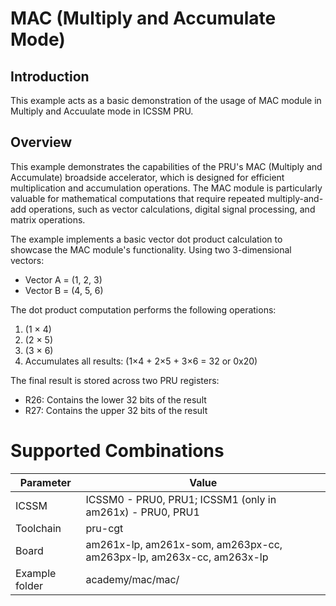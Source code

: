 # MAC (Multiply and Accumulate Mode)

## Introduction

This example acts as a basic demonstration of the usage of MAC module in Multiply and Accuulate mode in ICSSM PRU.

## Overview 

This example demonstrates the capabilities of the PRU's MAC (Multiply and Accumulate) broadside accelerator, which is designed for efficient multiplication and accumulation operations. The MAC module is particularly valuable for mathematical computations that require repeated multiply-and-add operations, such as vector calculations, digital signal processing, and matrix operations.

The example implements a basic vector dot product calculation to showcase the MAC module's functionality. Using two 3-dimensional vectors:
- Vector A = (1, 2, 3)
- Vector B = (4, 5, 6)

The dot product computation performs the following operations:
1. (1 × 4)
2. (2 × 5)
3. (3 × 6)
4. Accumulates all results: (1×4 + 2×5 + 3×6 = 32 or 0x20)

The final result is stored across two PRU registers:
- R26: Contains the lower 32 bits of the result
- R27: Contains the upper 32 bits of the result

# Supported Combinations

 Parameter      | Value
 ---------------|-----------
 ICSSM          | ICSSM0 - PRU0, PRU1; ICSSM1 (only in am261x) - PRU0, PRU1
 Toolchain      | pru-cgt
 Board          | am261x-lp, am261x-som, am263px-cc, am263px-lp, am263x-cc, am263x-lp
 Example folder | academy/mac/mac/
